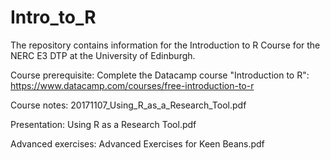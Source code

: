 # Intro_to_R
The repository contains information for the Introduction to R Course for the NERC E3 DTP at the University of Edinburgh.

Course prerequisite: Complete the Datacamp course "Introduction to R": https://www.datacamp.com/courses/free-introduction-to-r

Course notes: 20171107_Using_R_as_a_Research_Tool.pdf

Presentation: Using R as a Research Tool.pdf

Advanced exercises: Advanced Exercises for Keen Beans.pdf





